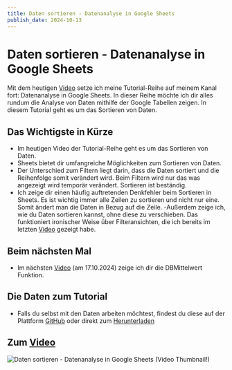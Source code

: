 ```yaml
---
title: Daten sortieren - Datenanalyse in Google Sheets
publish_date: 2024-10-13
---
```


# Daten sortieren - Datenanalyse in Google Sheets

Mit dem heutigen [Video](https://youtu.be/X5US2Pa1A4I) setze ich meine Tutorial-Reihe auf meinem Kanal fort: Datenanalyse in Google Sheets. In dieser Reihe möchte ich dir alles rundum die Analyse von Daten mithilfe der Google Tabellen zeigen. In diesem Tutorial geht es um das Sortieren von Daten.

## Das Wichtigste in Kürze

- Im heutigen Video der Tutorial-Reihe geht es um das Sortieren von Daten.
- Sheets bietet dir umfangreiche Möglichkeiten zum Sortieren von Daten.
- Der Unterschied zum Filtern liegt darin, dass die Daten sortiert und die Reihenfolge somit verändert wird. Beim Filtern wird nur das was angezeigt wird temporär verändert. Sortieren ist beständig.
- Ich zeige dir einen häufig auftretenden Denkfehler beim Sortieren in Sheets. Es ist wichtig immer alle Zeilen zu sortieren und nicht nur eine. Somit ändert man die Daten in Bezug auf die Zeile.
-Außerdem zeige ich, wie du Daten sortieren kannst, ohne diese zu verschieben. Das funktioniert ironischer Weise über Filteransichten, die ich bereits im letzten [Video](https://youtu.be/j7JgoDE_ayA) gezeigt habe.

## Beim nächsten Mal

- Im nächsten [Video](https://youtu.be/1p8zWkU_DqI) (am 17.10.2024) zeige ich dir die DBMittelwert Funktion.

## Die Daten zum Tutorial

- Falls du selbst mit den Daten arbeiten möchtest, findest du diese auf der Plattform [GitHub](https://github.com/f1db/f1db/releases/tag/v2024.0.0) oder direkt zum [Herunterladen](https://github.com/f1db/f1db/releases/download/v2024.0.0/f1db-csv-2024.0.0.zip)

## Zum [Video](https://youtu.be/X5US2Pa1A4I)

![Daten sortieren - Datenanalyse in Google Sheets (Video Thumbnail!)](../../thumbnails/Fertig596.jpg "Daten sortieren - Datenanalyse in Google Sheets (Video Thumbnail!)")